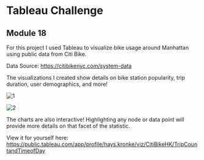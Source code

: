 # Tableau Challenge
## Module 18

For this project I used Tableau to visualize bike usage around Manhattan using public data from Citi Bike.

Data Source: https://citibikenyc.com/system-data

The visualizations I created show details on bike station popularity, trip duration, user demographics, and more!

![1](https://github.com/hdkronke/tableau/assets/117773492/4206192d-11e6-4f25-b081-095100c8d1a7)

![2](https://github.com/hdkronke/tableau/assets/117773492/afca1bdc-a380-4d7f-8086-22d336c8abfb)

The charts are also interactive! Highlighting any node or data point will provide more details on that facet of the statistic.

View it for yourself here: https://public.tableau.com/app/profile/hays.kronke/viz/CitiBikeHK/TripCountandTimeofDay
